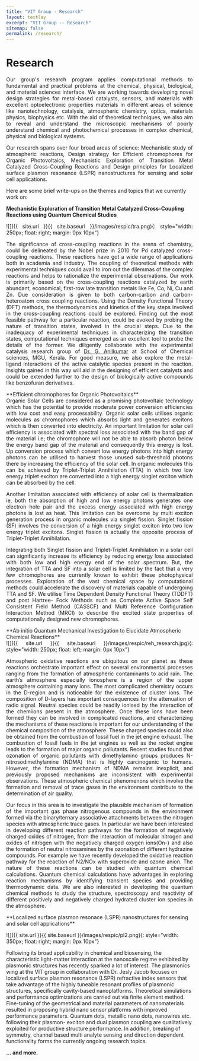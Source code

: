 ```yaml
---
title: "VIT Group - Research"
layout: textlay
excerpt: "VIT Group -- Research"
sitemap: false
permalink: /research/
---
```


# Research
<div style="text-align: justify">
Our group's research program applies computational methods to fundamental and practical problems at the chemical, physical, biological, and material sciences interface. We are working towards developing novel design strategies for metal-based catalysts, sensors, and materials with excellent optoelectronic properties materials in different areas of science like nanotechnology, catalysis, atmospheric chemistry, optics, materials physics, biophysics etc. With the aid of theoretical techniques, we also aim to reveal and understand the microscopic mechanisms of poorly understand chemical and photochemical processes in complex chemical, physical and biological systems. 

Our research spans over four broad areas of science: Mechanistic study of atmospheric reactions, Design strategy for Efficient chromophores for Organic Photovoltaics, Mechanistic Exploration of Transition Metal Catalyzed Cross-Coupling Reactions and Design principles for Localized surface plasmon resonance (LSPR) nanostructures for sensing and solar cell applications.
</div>
Here are some brief write-ups on the themes and topics that we currently work on:

**Mechanistic Exploration of Transition Metal Catalyzed Cross-Coupling
Reactions using Quantum Chemical Studies** 
<div style="text-align: justify">
![]({{ site.url }}{{ site.baseurl }}/images/respic/tra.png){: style="width: 250px; float: right; margin: 0px  10px"}

The significance of cross-coupling reactions in the arena of chemistry, could be delineated by the Nobel prize in 2010 for Pd catalyzed cross-coupling reactions. These reactions have got a wide range of applications both in academia and industry. The coupling of theoretical methods with experimental techniques could avail to iron out the dilemmas of the complex reactions and helps to rationalize the experimental observations. Our work is primarily based on the cross-coupling reactions catalyzed by earth abundant, economical, first-row late transition metals like Fe, Co, Ni, Cu and Zn. Due consideration is given to both carbon-carbon and carbon-heteroatom cross coupling reactions. Using the Density Functional Theory (DFT) methods, the thermodynamics and kinetics of the key steps involved in the cross-coupling reactions could be explored. Finding out the most feasible pathway for a particular reaction, could be evoked by probing the nature of transition states, involved in the crucial steps. Due to the inadequacy of experimental techniques in characterizing the transition states, computational techniques emerged as an excellent tool to
probe the details of the former. We diligently collaborate with the experimental catalysis research group of [Dr. G. Anilkumar](https://scholar.google.co.in/citations?hl=en&user=slKQckwAAAAJ&view_op=list_works&sortby=pubdate) at School of Chemical sciences, MGU, Kerala. For good measure, we also explore the metal- ligand interactions of the active catalytic species present in the reaction. Insights gained in this way will aid in the designing of efficient catalysts and could be extended further to the design of biologically active compounds like benzofuran derivatives.
</div>
**Efficient chromophores for Organic Photovoltaics**
<div style="text-align: justify">
Organic Solar Cells are considered as a promising photovoltaic technology which has the potential to provide moderate power conversion efficiencies with low cost and easy processability.  Organic solar cells utilises organic molecules as chromophores which absorbs light and generates excitons which is then converted into electricity.  An important limitation for solar cell efficiency is associated with spectral loss associated with the band gap of the material i.e; the chromophore will not be able to absorb photon below the energy band gap of the material and consequently this energy is lost. Up conversion process which convert low energy photons into high energy photons can be utilised to harvest those unused sub-threshold photons there by increasing the efficiency of the solar cell. In organic molecules this can be achieved by Triplet-Triplet Annihilation (TTA) in which two low energy triplet exciton are converted into a high energy singlet exciton which can be absorbed by the cell. 

Another limitation associated with efficiency of solar cell is thermalization ie, both the absorption of high and low energy photons generates one electron hole pair and the excess energy associated with high energy  photons is lost as heat. This limitation can be overcome by multi exciton generation process in organic molecules via singlet fission. Singlet fission (SF) involves the conversion of a high energy singlet exciton into two low energy triplet excitons. Singlet fission is actually the opposite process of Triplet-Triplet Annihilation.

Integrating both Singlet fission and Triplet-Triplet Annihilation in a solar cell can significantly increase its efficiency by reducing energy loss associated with both low and high energy end of the solar spectrum. But, the integration of TTA and SF into a solar cell is limited by the fact that a very few chromophores are currently known to exhibit these photophysical processes. Exploration of the vast chemical space by computational methods could accelerate the discovery of materials capable of undergoing TTA and SF. 
We utilise Time Dependent Density Functional Theory (TDDFT) and post Hartree- Fock Methods such as Complete Active Space Self Consistent Field Method (CASSCF) and Multi Reference Configuration Interaction Method (MRCI) to describe the excited state properties of computationally designed new chromophores.
</div>
**Ab initio Quantum Mechanical Investigation to Elucidate Atmospheric Chemical Reactions**
<div style="text-align: justify">
![]({{ site.url }}{{ site.baseurl }}/images/respic/reh_research.jpg){: style="width: 250px; float: left; margin: 0px  10px"}

 Atmospheric oxidative reactions are ubiquitous on our planet as these reactions orchestrate important effect on several environmental processes ranging from the formation of atmospheric contaminants to acid rain. The earth’s atmosphere especially ionosphere is a region of the upper atmosphere containing many ions. The most complicated chemistry occurs in the D-region and is noticeable for the existence of cluster ions. The composition of D-layers has important consequences for the attenuation of radio signal. Neutral species could be readily ionised by the interaction of the chemiions present in the atmosphere. Once these ions have been formed they can be involved in complicated reactions, and characterizing the mechanisms of these reactions is important for our understanding of the chemical composition of the atmosphere. These charged species could also be obtained from the combustion of fossil fuel in the jet engine exhaust. The combustion of fossil fuels in the jet engines as well as the rocket engine leads to the formation of major organic pollutants. Recent studies found that ozonation of organic pollutants with dimethylamino groups produces N-nitrosodimethylamine (NDMA) that is highly carcinogenic to humans. However, the formation mechanism of NDMA remains inexplicit, and previously proposed mechanisms are inconsistent with experimental observations. These atmospheric chemical phenomenons which involve the formation and removal of trace gases in the environment contribute to the determination of air quality.

Our focus in this area is to investigate the plausible mechanism of formation of the important gas phase nitrogenous compounds in the environment formed via the binary/ternary associative attachments between the nitrogen species with atmospheric trace gases. In particular we have been interested in developing different reaction pathways for the formation of negatively charged oxides of nitrogen, from the interaction of molecular nitrogen and oxides of nitrogen with the negatively charged oxygen ions(On-) and also the formation of neutral nitrosamines by the ozonation of different hydrazine compounds. For example we have recently developed the oxidative reaction pathway for the reaction of N2/NOx with superoxide and ozone anion. The nature of these reactions can be studied with quantum chemical calculations. Quantum chemical calculations have advantages in exploring reaction mechanisms by identifying transient species and providing thermodynamic data. We are also interested in developing the quantum chemical methods to study the structure, spectroscopy and reactivity of different positively and negatively charged hydrated cluster ion species in the atmosphere.
</div>
**Localized surface plasmon resonace (LSPR) nanostructures for sensing and solar cell applications**

![]({{ site.url }}{{ site.baseurl }}/images/respic/pl2.png){: style="width: 350px; float: right; margin: 0px  10px"}

Following its broad applicability in chemical and biosensing, the characteristic light-matter interaction at the nanoscale regime exhibited by plasmonic structures has recently sparked a lot of interest. The plasmonics wing at the VIT group in collaboration with Dr. Jesly Jacob focuses on localized surface plasmon resonance (LSPR) refractive index sensors that take advantage of the highly tuneable resonant profiles of plasmonic structures, specifically cavity-based nanoplatforms. Theoretical simulations and performance optimizations are carried out via finite element method. Fine-tuning of the geometrical and material parameters of nanomaterials resulted in proposing hybrid nano sensor platforms with improved performance parameters. Quantum dots, metallic nano dots, nanowires etc. following their plasmon- exciton and dual plasmon coupling are qualitatively exploited for productive structure performance.  In addition, breaking of symmetry, channel based multi analyte sensing and direction dependent functionality forms the currently ongoing research topics.


**... and more.**

